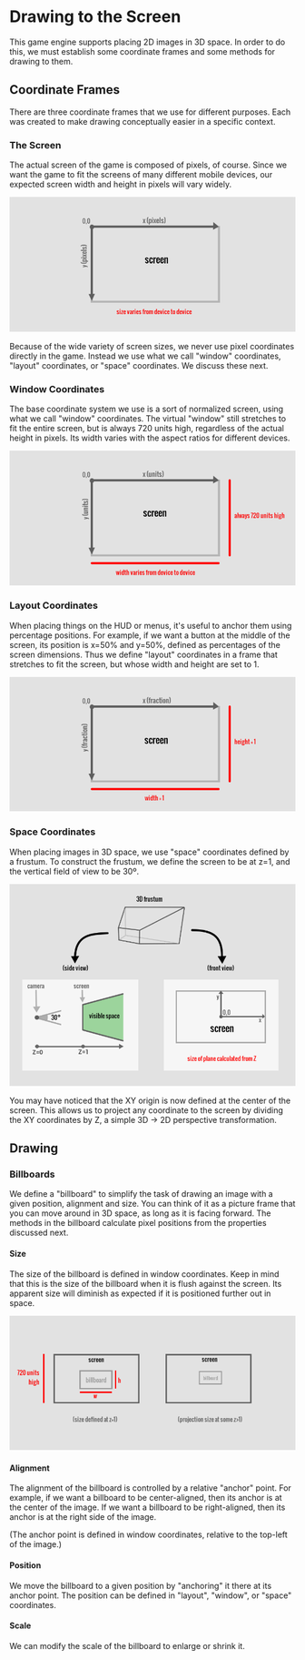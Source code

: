 # Drawing to the Screen

This game engine supports placing 2D images in 3D space.  In order to do this,
we must establish some coordinate frames and some methods for drawing to them.

## Coordinate Frames

There are three coordinate frames that we use for different purposes.  Each was
created to make drawing conceptually easier in a specific context.

### The Screen

The actual screen of the game is composed of pixels, of course.  Since we want
the game to fit the screens of many different mobile devices, our expected
screen width and height in pixels will vary widely.

![coord-canvas](img/coord-canvas.png)

Because of the wide variety of screen sizes, we never use pixel coordinates
directly in the game.  Instead we use what we call "window" coordinates,
"layout" coordinates, or "space" coordinates.  We discuss these next.

### Window Coordinates

The base coordinate system we use is a sort of normalized screen, using what we
call "window" coordinates.  The virtual "window" still stretches to fit the
entire screen, but is always 720 units high, regardless of the actual height in
pixels.  Its width varies with the aspect ratios for different devices.

![coord-norm](img/coord-norm.png)

### Layout Coordinates

When placing things on the HUD or menus, it's useful to anchor them using
percentage positions.  For example, if we want a button at the middle of the
screen, its position is x=50% and y=50%, defined as percentages of the screen
dimensions.  Thus we define "layout" coordinates in a frame that stretches to
fit the screen, but whose width and height are set to 1.

![coord-frac](img/coord-frac.png)

### Space Coordinates

When placing images in 3D space, we use "space" coordinates defined by a
frustum.  To construct the frustum, we define the screen to be at z=1, and the
vertical field of view to be 30º.

![coord-frustum](img/coord-frustum.png)

You may have noticed that the XY origin is now defined at the center of the
screen. This allows us to project any coordinate to the screen by dividing the
XY coordinates by Z, a simple 3D -> 2D perspective transformation.

## Drawing

### Billboards

We define a "billboard" to simplify the task of drawing an image with a given
position, alignment and size.  You can think of it as a picture frame that you
can move around in 3D space, as long as it is facing forward.  The methods in
the billboard calculate pixel positions from the properties discussed next.

#### Size

The size of the billboard is defined in window coordinates.  Keep in mind that
this is the size of the billboard when it is flush against the screen.  Its
apparent size will diminish as expected if it is positioned further out in
space.

![billboard-size](img/billboard-size.png)

#### Alignment

The alignment of the billboard is controlled by a relative "anchor" point.  For
example, if we want a billboard to be center-aligned, then its anchor is at the
center of the image.  If we want a billboard to be right-aligned, then its
anchor is at the right side of the image.

(The anchor point is defined in window coordinates, relative to the top-left of the image.)

#### Position

We move the billboard to a given position by "anchoring" it there at its anchor
point.  The position can be defined in "layout", "window", or "space"
coordinates.

#### Scale

We can modify the scale of the billboard to enlarge or shrink it.
